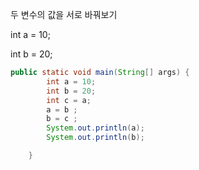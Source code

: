 두 변수의 값을 서로 바꿔보기

int a = 10; 

int b = 20;



```java
public static void main(String[] args) {
		int a = 10;
		int b = 20;
		int c = a;
		a = b ;
		b = c ;
		System.out.println(a);
		System.out.println(b);

	}
```
